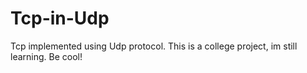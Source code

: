 # Tcp-in-Udp
Tcp implemented using Udp protocol.
This is a college project, im still learning.
Be cool!
